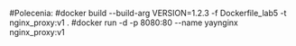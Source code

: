 #Polecenia:
#docker build --build-arg VERSION=1.2.3 -f Dockerfile_lab5 -t nginx_proxy:v1 .
#docker run -d -p 8080:80 --name yaynginx nginx_proxy:v1
